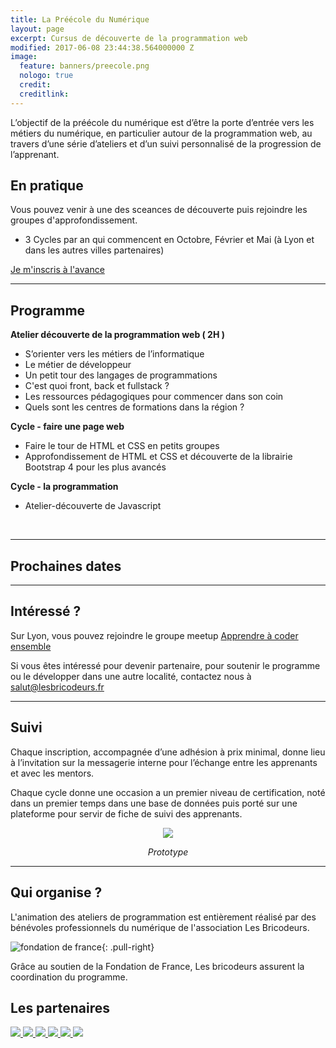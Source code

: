 ```yaml
---
title: La Préécole du Numérique
layout: page
excerpt: Cursus de découverte de la programmation web
modified: 2017-06-08 23:44:38.564000000 Z
image:
  feature: banners/preecole.png
  nologo: true
  credit: 
  creditlink: 
---
```


L’objectif de la préécole du numérique est d’être  la porte d’entrée vers les métiers du numérique, en particulier autour de la programmation web, au travers d’une série d’ateliers et d’un suivi personnalisé de la progression de l’apprenant.

## En pratique

Vous pouvez venir à une des sceances de découverte puis rejoindre les groupes d'approfondissement.

* 3 Cycles par an qui commencent en Octobre, Février et Mai (à Lyon et dans les autres villes partenaires)

<div class="center">
  <a href="https://docs.google.com/forms/d/e/1FAIpQLSfTAa_pMTflXoRCvvUjSVJnQx3cTwk5vh4Oc2yWfm_UVDsilA/viewform" class="btn-link">
      Je m'inscris à l'avance
  </a>
</div>

<hr style="width: 100%; overflow: auto;">


## Programme

**Atelier découverte de la programmation web ( 2H )**

- S’orienter vers les métiers de l’informatique 
- Le métier de développeur
- Un petit tour des langages de programmations
- C'est quoi front, back et fullstack ? 
- Les ressources pédagogiques pour commencer dans son coin
- Quels sont les centres de formations dans la région ?


**Cycle - faire une page web**

- Faire le tour de HTML et CSS en petits groupes
- Approfondissement de HTML et CSS et découverte de la librairie  Bootstrap 4 pour les plus avancés

**Cycle - la programmation**

- Atelier-découverte de Javascript

<br>

<hr style="width: 100%; overflow: auto;">


## Prochaines dates

<script type="text/javascript" src="https://addevent.com/libs/atc/1.6.1/atc.min.js" async defer></script>

<div id="preecole">
  <div id="events_container"></div>
</div>


<script type="text/javascript" src="{{ site.url }}/assets/js/preecole.js" ></script>

<hr style="width: 100%; overflow: auto;">

<!-- <iframe width="100%" height="360px" frameBorder="0" src="http://umap.openstreetmap.fr/fr/map/preecole-du-numerique_197064?scaleControl=false&miniMap=false&scrollWheelZoom=true&zoomControl=true&allowEdit=false&moreControl=true&searchControl=null&tilelayersControl=null&embedControl=null&datalayersControl=true&onLoadPanel=none&captionBar=false"></iframe> -->


## Intéressé ?

Sur Lyon, vous pouvez rejoindre le groupe meetup [Apprendre à coder ensemble](http://bit.ly/2uu7YW5)

Si vous êtes intéressé pour devenir partenaire, pour soutenir le programme ou le développer dans une autre localité, contactez nous à [salut@lesbricodeurs.fr](mailto:salut@lesbricodeurs.fr)

<hr style="width: 100%; overflow: auto;">

## Suivi

Chaque inscription, accompagnée d’une adhésion à prix minimal, donne lieu à l’invitation sur la messagerie interne pour l’échange entre les apprenants et avec les mentors.

Chaque cycle donne une occasion a un premier niveau de certification, noté dans un premier temps dans une base de données puis porté sur une plateforme pour servir de fiche de suivi des apprenants.

<div style="text-align: center">
  <a href="{{ site.url }}/projets/bricoschool">
    <img src="{{ site.url }}/images/bricoschool/bricoschool.png" class="bricoschool"/>
  </a>
  <p><i>Prototype</i></p>
</div>

<hr style="width: 100%; overflow: auto;">

## Qui organise ?

L'animation des ateliers de programmation est entièrement réalisé par des bénévoles professionnels du numérique de l'association Les Bricodeurs.

![fondation de france ](https://www.fondationdefrance.org/sites/all/themes/custom/fdf_website_theme/dist/images/logo.png){: .pull-right}

Grâce au soutien de la Fondation de France, Les bricodeurs assurent la coordination du programme.


## Les partenaires

<div id="partenaires" >
  <a href="https://www.info-jeunes.fr/">
      <img style="max-height: 68px;" src="https://drive.google.com/uc?export=view&id=14REyf3efgARkm7FdoEwVRoApcC7oB9VE" >
  </a>
  <a href="http://www.it-akademy.fr/">
      <img style="max-height: 68px;" src="https://drive.google.com/uc?export=view&id=0B1PuRRJn6XEfSFVXQnZLVm9MdkE" >
  </a>
  <a href="https://www.lewagon.com/fr">
    <img style="max-height: 68px;" src="https://drive.google.com/uc?export=view&id=0B1PuRRJn6XEfUEZQTUNaTmtDYUE" >
  </a>
  <a href="http://lyon.simplon.co/">
      <img style="max-height: 68px;" src="https://drive.google.com/uc?export=view&id=0B1PuRRJn6XEfWnVIaENpNlNKWjQ" >
  </a>
  <a href="https://wildcodeschool.fr/">
      <img style="max-height: 68px;" src="https://drive.google.com/uc?export=view&id=14gLTP9rEeBYhV4PGKX2GgEYqfILy9fLg" >
  </a>
  <a href="https://www.ynov.com/">
        <img style="max-height: 68px;" src="https://drive.google.com/uc?export=view&id=1ThIEZmJZcIWpi0Wrhzl99K4UsGLOfBY6" >
    </a>
</div>

<script src="./preecole.js"></script>